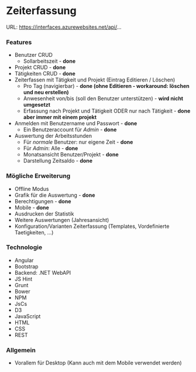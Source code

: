 # Zeiterfassung

URL: https://interfaces.azurewebsites.net/api/...

### Features
- Benutzer CRUD 
  - Sollarbeitszeit - **done**
- Projekt CRUD - **done**
- Tätigkeiten CRUD - **done**
- Zeiterfassen mit Tätigkeit und Projekt (Eintrag Editieren / Löschen)
  - Pro Tag (navigierbar) - **done (ohne Editieren - workaround: löschen und neu erstellen)**
  - Anwesenheit von/bis (soll den Benutzer unterstützen) - **wird nicht umgesetzt**
  - Erfassung nach Projekt und Tätigkeit ODER nur nach Tätigkeit - **done aber immer mit einem projekt**
- Anmelden mit Benutzername und Passwort - **done**
  - Ein Benutzeraccount für *Admin* - **done**
- Auswertung der Arbeitsstunden
  - Für *normale* Benutzer: nur eigene Zeit - **done**
  - Für *Admin*: Alle - **done**
  - Monatsansicht Benutzer/Projekt - **done**
  - Darstellung Zeitsaldo - **done**

### Mögliche Erweiterung
- Offline Modus
- Grafik für die Auswertung - **done**
- Berechtigungen - **done**
- Mobile - **done**
- Ausdrucken der Statistik
- Weitere Auswertungen (Jahresansicht)
- Konfiguration/Varianten Zeiterfassung (Templates, Vordefinierte Taetigkeiten, ...)

### Technologie
- Angular
- Bootstrap
- Backend: .NET WebAPI
- JS Hint
- Grunt
- Bower
- NPM
- JsCs
- D3
- JavaScript
- HTML
- CSS
- REST

### Allgemein
- Vorallem für Desktop (Kann auch mit dem Mobile verwendet werden)
